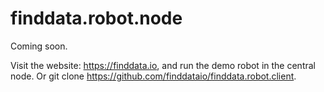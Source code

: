 # finddata.robot.node

Coming soon.


Visit the website: https://finddata.io, and run the demo robot in the central node.
Or git clone https://github.com/finddataio/finddata.robot.client.
